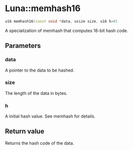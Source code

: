 # Luna::memhash16

```c++
u16 memhash16(const void *data, usize size, u16 h=0)
```

A specialization of memhash that computes 16-bit hash code. 

## Parameters
### data
A pointer to the data to be hashed. 

### size
The length of the data in bytes. 

### h
A initial hash value. See memhash for details. 

## Return value
Returns the hash code of the data. 

